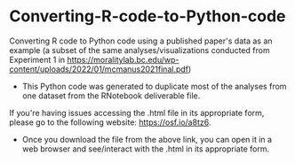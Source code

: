 # Converting-R-code-to-Python-code
Converting R code to Python code using a published paper's data as an example (a subset of the same analyses/visualizations conducted from Experiment 1 in https://moralitylab.bc.edu/wp-content/uploads/2022/01/mcmanus2021final.pdf)
- This Python code was generated to duplicate most of the analyses from one dataset from the RNotebook deliverable file.

If you're having issues accessing the .html file in its appropriate form, please go to the following website: https://osf.io/a8tz6.
- Once you download the file from the above link, you can open it in a web browser and see/interact with the .html in its appropriate form.
